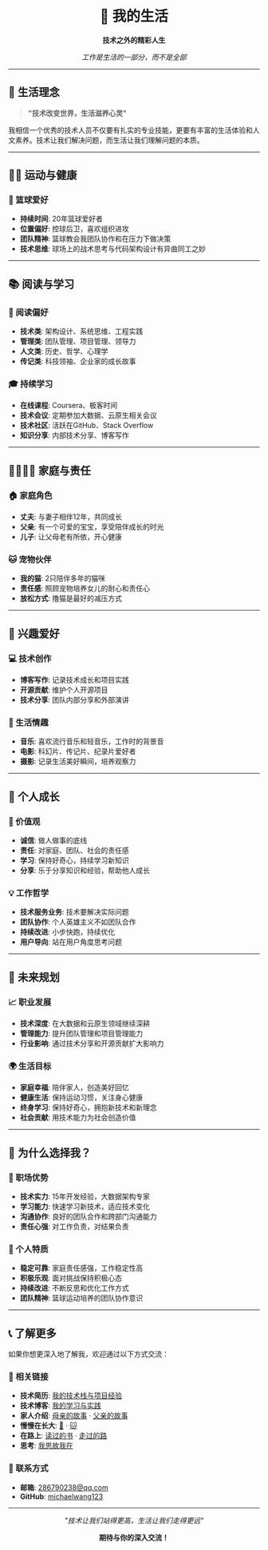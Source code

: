 
<div align="center">

# 🌟 我的生活

**技术之外的精彩人生**

*工作是生活的一部分，而不是全部*

</div>

---

## 🎯 生活理念

> **"技术改变世界，生活滋养心灵"**

我相信一个优秀的技术人员不仅要有扎实的专业技能，更要有丰富的生活体验和人文素养。技术让我们解决问题，而生活让我们理解问题的本质。

---

## 🏃‍♂️ 运动与健康

### 🏀 篮球爱好
- **持续时间**: 20年篮球爱好者
- **位置偏好**: 控球后卫，喜欢组织进攻
- **团队精神**: 篮球教会我团队协作和在压力下做决策
- **技术思维**: 球场上的战术思考与代码架构设计有异曲同工之妙

---

## 📚 阅读与学习

### 📖 阅读偏好
- **技术类**: 架构设计、系统思维、工程实践
- **管理类**: 团队管理、项目管理、领导力
- **人文类**: 历史、哲学、心理学
- **传记类**: 科技领袖、企业家的成长故事

### 🎓 持续学习
- **在线课程**: Coursera、极客时间
- **技术会议**: 定期参加大数据、云原生相关会议
- **技术社区**: 活跃在GitHub、Stack Overflow
- **知识分享**: 内部技术分享、博客写作

---

## 👨‍👩‍👧‍👦 家庭与责任

### 🏠 家庭角色
- **丈夫**: 与妻子相伴12年，共同成长
- **父亲**: 有一个可爱的宝宝，享受陪伴成长的时光
- **儿子**: 让父母老有所依，开心健康

### 🐱 宠物伙伴
- **我的猫**: 2只陪伴多年的猫咪
- **责任感**: 照顾宠物培养女儿的耐心和责任心
- **放松方式**: 撸猫是最好的减压方式

---

## 🎨 兴趣爱好

### 💻 技术创作
- **博客写作**: 记录技术成长和项目实践
- **开源贡献**: 维护个人开源项目
- **技术分享**: 团队内部分享和外部演讲

### 🎵 生活情趣
- **音乐**: 喜欢流行音乐和轻音乐，工作时的背景音
- **电影**: 科幻片、传记片、纪录片爱好者
- **摄影**: 记录生活美好瞬间，培养观察力

---

## 🌱 个人成长

### 🎯 价值观
- **诚信**: 做人做事的底线
- **责任**: 对家庭、团队、社会的责任感
- **学习**: 保持好奇心，持续学习新知识
- **分享**: 乐于分享知识和经验，帮助他人成长

### 💡 工作哲学
- **技术服务业务**: 技术要解决实际问题
- **团队协作**: 个人英雄主义不如团队合作
- **持续改进**: 小步快跑，持续优化
- **用户导向**: 站在用户角度思考问题

---

## 🚀 未来规划

### 📈 职业发展
- **技术深度**: 在大数据和云原生领域继续深耕
- **管理能力**: 提升团队管理和项目管理能力
- **行业影响**: 通过技术分享和开源贡献扩大影响力

### 🌍 生活目标
- **家庭幸福**: 陪伴家人，创造美好回忆
- **健康生活**: 保持运动习惯，关注身心健康
- **终身学习**: 保持好奇心，拥抱新技术和新理念
- **社会贡献**: 用技术能力为社会创造价值

---

## 🤝 为什么选择我？

### 💼 职场优势
- **技术实力**: 15年开发经验，大数据架构专家
- **学习能力**: 快速学习新技术，适应技术变化
- **沟通协作**: 良好的团队合作和跨部门沟通能力
- **责任心强**: 对工作负责，对结果负责

### 🌟 个人特质
- **稳定可靠**: 家庭责任感强，工作稳定性高
- **积极乐观**: 面对挑战保持积极心态
- **持续改进**: 不断反思和优化工作方式
- **团队精神**: 篮球运动培养的团队协作意识

---

## 📞 了解更多

如果你想更深入地了解我，欢迎通过以下方式交流：

### 🔗 相关链接
- **技术简历**: [我的技术栈与项目经验](/posts/myself/)
- **技术博客**: [我的学习与实践](/posts/myself/the_skill_learnd/)
- **家人介绍**: [母亲的故事](/posts/mother-biography/) · [父亲的故事](/posts/father-biography/)
- **慢慢在长大**: [🧒](/posts/my-baby/) · [🐱](/posts/my-cat/)
- **在路上**: [读过的书](/posts/myself/the_book_read/) · [走过的路](/posts/myself/the_way_walked/)
- **思考**: [我思故我在](/posts/myself/the_idea_thinked/)

### 📧 联系方式
- **邮箱**: [286790238@qq.com](mailto:286790238@qq.com)
- **GitHub**: [michaelwang123](https://github.com/michaelwang123)

---

<div align="center">

*"技术让我们站得更高，生活让我们走得更远"*

**期待与你的深入交流！**

</div> 
